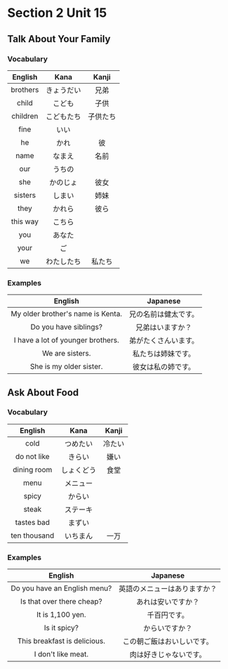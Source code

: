 # Section 2 Unit 15
## Talk About Your Family
### Vocabulary
| English | Kana | Kanji |
|:-------:|:----:|:-----:|
| brothers | きょうだい | 兄弟 |
| child | こども | 子供 |
| children | こどもたち | 子供たち |
| fine | いい | |
| he | かれ | 彼 |
| name | なまえ | 名前 |
| our | うちの | |
| she | かのじょ | 彼女 |
| sisters | しまい | 姉妹 |
| they | かれら | 彼ら |
| this way | こちら | |
| you | あなた | |
| your | ご | |
| we | わたしたち | 私たち |

### Examples
| English | Japanese |
|:-------:|:--------:|
| My older brother's name is Kenta. | 兄の名前は健太です。 |
| Do you have siblings? | 兄弟はいますか？ |
| I have a lot of younger brothers. | 弟がたくさんいます。 |
| We are sisters. | 私たちは姉妹です。 |
| She is my older sister. | 彼女は私の姉です。 |

## Ask About Food
### Vocabulary
| English | Kana | Kanji |
|:-------:|:----:|:-----:|
| cold | つめたい | 冷たい |
| do not like | きらい | 嫌い |
| dining room | しょくどう | 食堂 |
| menu | メニュー | |
| spicy | からい | |
| steak | ステーキ | |
| tastes bad | まずい | |
| ten thousand | いちまん | 一万 |

### Examples
| English | Japanese |
|:-------:|:--------:|
| Do you have an English menu? | 英語のメニューはありますか？ |
| Is that over there cheap? | あれは安いですか？ |
| It is 1,100 yen. | 千百円です。 |
| Is it spicy? | からいですか？ |
| This breakfast is delicious. | この朝ご飯はおいしいです。 |
| I don't like meat. | 肉は好きじゃないです。 |
